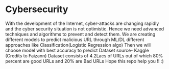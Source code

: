 # Cybersecurity
With the development of the Internet, cyber-attacks are changing rapidly and the cyber security
situation is not optimistic. Hence we need advanced techniques and algorithms to prevent and detect them.
We are creating different models to predict malicious URL through ML/DL different approaches like Classification(Logistic Regression algo) 
Then we will choose model with best accuracy to predict 
Dataset source- Kaggle (Credits to Faizann)
Dataset consists of 4.2Lacs of URLs out of which 80% percent are good URLs and 20% are Bad URLs
Hope this repo help you !! :)
